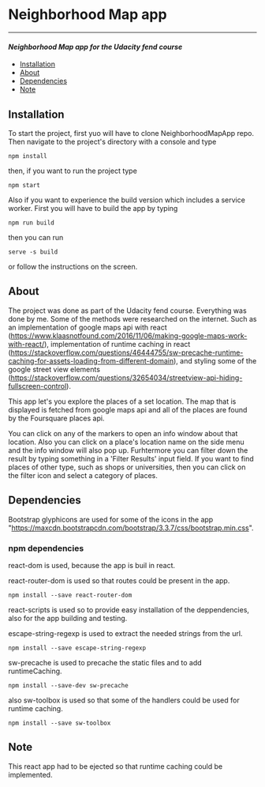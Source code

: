 # Neighborhood Map app
---
#### _Neighborhood Map app for the Udacity fend course_

* [Installation](#installation)
* [About](#about)
* [Dependencies](#dependencies)
* [Note](#note)

## Installation

To start the project, first yuo will have to clone NeighborhoodMapApp repo. Then navigate to the project's directory with a console and type
```
npm install
```
then, if you want to run the project type
```
npm start
```
Also if you want to experience the build version which includes a service worker. First you will have to build the app by typing
```
npm run build
```
then you can run
```
serve -s build
```
or follow the instructions on the screen.


## About

The project was done as part of the Udacity fend course. Everything was done by me. Some of the methods were researched on the internet. Such as an implementation of google maps api with react (https://www.klaasnotfound.com/2016/11/06/making-google-maps-work-with-react/), implementation of runtime caching in react (https://stackoverflow.com/questions/46444755/sw-precache-runtime-caching-for-assets-loading-from-different-domain), and styling some of the google street view elements (https://stackoverflow.com/questions/32654034/streetview-api-hiding-fullscreen-control).

This app let's you explore the places of a set location. The map that is displayed is fetched from google maps api and all of the places are found by the Foursquare places api.

You can click on any of the markers to open an info window about that location. Also you can click on a place's location name on the side menu and the info window will also pop up. Furhtermore you can filter down the result by typing something in a 'Filter Results' input field. If you want to find places of other type, such as shops or universities, then you can click on the filter icon and select a category of places.

## Dependencies

Bootstrap glyphicons are used for some of the icons in the app
"https://maxcdn.bootstrapcdn.com/bootstrap/3.3.7/css/bootstrap.min.css".

### npm dependencies

react-dom is used, because the app is buil in react.

react-router-dom is used so that routes could be present in the app.
```
npm install --save react-router-dom
```

react-scripts is used so to provide easy installation of the deppendencies, also for the app building and testing.

escape-string-regexp is used to extract the needed strings from the url.
```
npm install --save escape-string-regexp
```

sw-precache is used to precache the static files and to add runtimeCaching.
```
npm install --save-dev sw-precache
```

also sw-toolbox is used so that some of the handlers could be used for runtime caching.
```
npm install --save sw-toolbox
```

## Note

This react app had to be ejected so that runtime caching could be implemented.